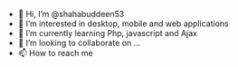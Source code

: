- 👋 Hi, I’m @shahabuddeen53
- 👀 I’m interested in desktop, mobile and web applications
- 🌱 I’m currently learning Php, javascript and Ajax
- 💞️ I’m looking to collaborate on ...
- 📫 How to reach me 

<!---
shahabuddeen53/shahabuddeen53 is a ✨ special ✨ repository because its `README.md` (this file) appears on your GitHub profile.
You can click the Preview link to take a look at your changes.
--->
